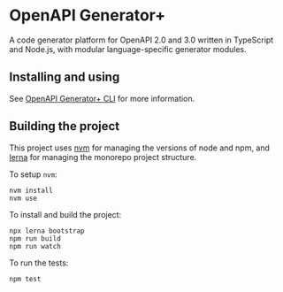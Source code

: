 # OpenAPI Generator+

A code generator platform for OpenAPI 2.0 and 3.0 written in TypeScript and Node.js, with modular language-specific generator modules.

## Installing and using

See [OpenAPI Generator+ CLI](https://github.com/karlvr/openapi-generator-plus/tree/master/packages/cli) for more information.

## Building the project

This project uses [nvm](https://github.com/nvm-sh/nvm) for managing the versions of node and npm, and [lerna](https://github.com/lerna/lerna) for managing the monorepo project structure.

To setup `nvm`:

```shell
nvm install
nvm use
```

To install and build the project:

```shell
npx lerna bootstrap
npm run build
npm run watch
```

To run the tests:

```shell
npm test
```

